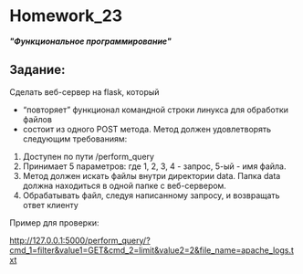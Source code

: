# Homework_23
***"Функциональное программирование"***

## Задание:
Сделать веб-сервер на flask, который 

- “повторяет” функционал командной строки линукса для обработки файлов
- состоит из одного POST метода. Метод должен удовлетворять следующим требованиям:

1. Доступен по пути /perform_query
2. Принимает 5 параметров: где 1, 2, 3, 4 - запрос, 5-ый - имя файла.
3. Метод должен искать файлы внутри директории data. Папка data должна находиться в одной папке с веб-сервером.
4. Обрабатывать файл, следуя написанному запросу, и возвращать ответ клиенту

Пример для проверки:

http://127.0.0.1:5000/perform_query/?cmd_1=filter&value1=GET&cmd_2=limit&value2=2&file_name=apache_logs.txt
